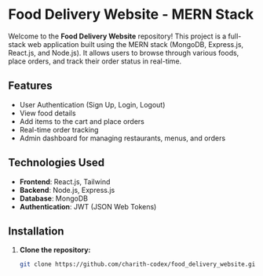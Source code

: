 # Food Delivery Website - MERN Stack

Welcome to the **Food Delivery Website** repository! This project is a full-stack web application built using the MERN stack (MongoDB, Express.js, React.js, and Node.js). It allows users to browse through various foods, place orders, and track their order status in real-time.

## Features

- User Authentication (Sign Up, Login, Logout)
- View food details
- Add items to the cart and place orders
- Real-time order tracking
- Admin dashboard for managing restaurants, menus, and orders

## Technologies Used

- **Frontend**: React.js, Tailwind
- **Backend**: Node.js, Express.js
- **Database**: MongoDB
- **Authentication**: JWT (JSON Web Tokens)

## Installation

1. **Clone the repository:**
   ```bash
   git clone https://github.com/charith-codex/food_delivery_website.git

